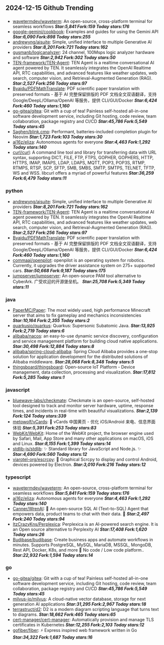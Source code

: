 ## 2024-12-15 Github Trending

### 
* [wavetermdev/waveterm](https://github.com/wavetermdev/waveterm): An open-source, cross-platform terminal for seamless workflows ***Star:5,841 Fork:159 Today stars:176***
* [google-gemini/cookbook](https://github.com/google-gemini/cookbook): Examples and guides for using the Gemini API ***Star:6,090 Fork:898 Today stars:255***
* [andrewyng/aisuite](https://github.com/andrewyng/aisuite): Simple, unified interface to multiple Generative AI providers ***Star:8,201 Fork:721 Today stars:162***
* [gusmanb/logicanalyzer](https://github.com/gusmanb/logicanalyzer): 24 channel, 100Msps logic analyzer hardware and software ***Star:2,942 Fork:302 Today stars:50***
* [TEN-framework/TEN-Agent](https://github.com/TEN-framework/TEN-Agent): TEN Agent is a realtime conversational AI agent powered by TEN. It seamlessly integrates the OpenAI Realtime API, RTC capabilities, and advanced features like weather updates, web search, computer vision, and Retrieval-Augmented Generation (RAG). ***Star:2,527 Fork:256 Today stars:97***
* [Byaidu/PDFMathTranslate](https://github.com/Byaidu/PDFMathTranslate): PDF scientific paper translation with preserved formats - 基于 AI 完整保留排版的 PDF 文档全文双语翻译，支持 Google/DeepL/Ollama/OpenAI 等服务，提供 CLI/GUI/Docker ***Star:6,424 Fork:460 Today stars:1,160***
* [go-gitea/gitea](https://github.com/go-gitea/gitea): Git with a cup of tea! Painless self-hosted all-in-one software development service, including Git hosting, code review, team collaboration, package registry and CI/CD ***Star:45,786 Fork:5,549 Today stars:45***
* [Saghen/blink.cmp](https://github.com/Saghen/blink.cmp): Performant, batteries-included completion plugin for Neovim ***Star:1,723 Fork:103 Today stars:30***
* [ai16z/eliza](https://github.com/ai16z/eliza): Autonomous agents for everyone ***Star:4,463 Fork:1,292 Today stars:140***
* [curl/curl](https://github.com/curl/curl): A command line tool and library for transferring data with URL syntax, supporting DICT, FILE, FTP, FTPS, GOPHER, GOPHERS, HTTP, HTTPS, IMAP, IMAPS, LDAP, LDAPS, MQTT, POP3, POP3S, RTMP, RTMPS, RTSP, SCP, SFTP, SMB, SMBS, SMTP, SMTPS, TELNET, TFTP, WS and WSS. libcurl offers a myriad of powerful features ***Star:36,259 Fork:6,479 Today stars:11***

### python
* [andrewyng/aisuite](https://github.com/andrewyng/aisuite): Simple, unified interface to multiple Generative AI providers ***Star:8,201 Fork:721 Today stars:162***
* [TEN-framework/TEN-Agent](https://github.com/TEN-framework/TEN-Agent): TEN Agent is a realtime conversational AI agent powered by TEN. It seamlessly integrates the OpenAI Realtime API, RTC capabilities, and advanced features like weather updates, web search, computer vision, and Retrieval-Augmented Generation (RAG). ***Star:2,527 Fork:256 Today stars:97***
* [Byaidu/PDFMathTranslate](https://github.com/Byaidu/PDFMathTranslate): PDF scientific paper translation with preserved formats - 基于 AI 完整保留排版的 PDF 文档全文双语翻译，支持 Google/DeepL/Ollama/OpenAI 等服务，提供 CLI/GUI/Docker ***Star:6,424 Fork:460 Today stars:1,160***
* [commaai/openpilot](https://github.com/commaai/openpilot): openpilot is an operating system for robotics. Currently, it upgrades the driver assistance system on 275+ supported cars. ***Star:50,668 Fork:9,187 Today stars:175***
* [jumpserver/jumpserver](https://github.com/jumpserver/jumpserver): An open-source PAM tool alternative to CyberArk. 广受欢迎的开源堡垒机。 ***Star:25,708 Fork:5,349 Today stars:11***

### java
* [PaperMC/Paper](https://github.com/PaperMC/Paper): The most widely used, high performance Minecraft server that aims to fix gameplay and mechanics inconsistencies ***Star:10,164 Fork:2,355 Today stars:2***
* [quarkusio/quarkus](https://github.com/quarkusio/quarkus): Quarkus: Supersonic Subatomic Java. ***Star:13,925 Fork:2,719 Today stars:6***
* [alibaba/nacos](https://github.com/alibaba/nacos): an easy-to-use dynamic service discovery, configuration and service management platform for building cloud native applications. ***Star:30,498 Fork:12,884 Today stars:8***
* [alibaba/spring-cloud-alibaba](https://github.com/alibaba/spring-cloud-alibaba): Spring Cloud Alibaba provides a one-stop solution for application development for the distributed solutions of Alibaba middleware. ***Star:28,068 Fork:8,348 Today stars:5***
* [thingsboard/thingsboard](https://github.com/thingsboard/thingsboard): Open-source IoT Platform - Device management, data collection, processing and visualization. ***Star:17,812 Fork:5,285 Today stars:1***

### javascript
* [bluewave-labs/checkmate](https://github.com/bluewave-labs/checkmate): Checkmate is an open-source, self-hosted tool designed to track and monitor server hardware, uptime, response times, and incidents in real-time with beautiful visualizations. ***Star:2,139 Fork:124 Today stars:339***
* [metowolf/vCards](https://github.com/metowolf/vCards): 📡️ vCards 中国黄页 - 优化 iOS/Android 来电、信息界面体验 ***Star:5,391 Fork:253 Today stars:83***
* [WebKit/WebKit](https://github.com/WebKit/WebKit): Home of the WebKit project, the browser engine used by Safari, Mail, App Store and many other applications on macOS, iOS and Linux. ***Star:8,155 Fork:1,399 Today stars:14***
* [stdlib-js/stdlib](https://github.com/stdlib-js/stdlib): ✨ Standard library for JavaScript and Node.js. ✨ ***Star:4,690 Fork:560 Today stars:12***
* [viarotel-org/escrcpy](https://github.com/viarotel-org/escrcpy): 📱 Graphical Scrcpy to display and control Android, devices powered by Electron. ***Star:3,010 Fork:216 Today stars:12***

### typescript
* [wavetermdev/waveterm](https://github.com/wavetermdev/waveterm): An open-source, cross-platform terminal for seamless workflows ***Star:5,841 Fork:159 Today stars:176***
* [ai16z/eliza](https://github.com/ai16z/eliza): Autonomous agents for everyone ***Star:4,463 Fork:1,292 Today stars:140***
* [Canner/WrenAI](https://github.com/Canner/WrenAI): 🚀 An open-source SQL AI (Text-to-SQL) Agent that empowers data, product teams to chat with their data. 🤘 ***Star:2,497 Fork:240 Today stars:94***
* [ItzCrazyKns/Perplexica](https://github.com/ItzCrazyKns/Perplexica): Perplexica is an AI-powered search engine. It is an Open source alternative to Perplexity AI ***Star:17,408 Fork:1,620 Today stars:26***
* [Budibase/budibase](https://github.com/Budibase/budibase): Create business apps and automate workflows in minutes. Supports PostgreSQL, MySQL, MariaDB, MSSQL, MongoDB, Rest API, Docker, K8s, and more 🚀 No code / Low code platform.. ***Star:22,932 Fork:1,594 Today stars:14***

### go
* [go-gitea/gitea](https://github.com/go-gitea/gitea): Git with a cup of tea! Painless self-hosted all-in-one software development service, including Git hosting, code review, team collaboration, package registry and CI/CD ***Star:45,786 Fork:5,549 Today stars:45***
* [milvus-io/milvus](https://github.com/milvus-io/milvus): A cloud-native vector database, storage for next generation AI applications ***Star:31,295 Fork:2,967 Today stars:18***
* [terrastruct/d2](https://github.com/terrastruct/d2): D2 is a modern diagram scripting language that turns text to diagrams. ***Star:18,662 Fork:465 Today stars:65***
* [cert-manager/cert-manager](https://github.com/cert-manager/cert-manager): Automatically provision and manage TLS certificates in Kubernetes ***Star:12,255 Fork:2,103 Today stars:12***
* [gofiber/fiber](https://github.com/gofiber/fiber): ⚡️ Express inspired web framework written in Go ***Star:34,322 Fork:1,687 Today stars:16***
